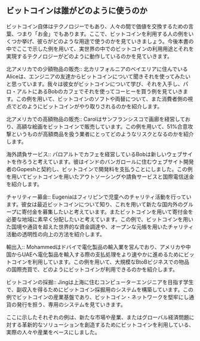 ## ビットコインは誰がどのように使うのか
ビットコイン自体はテクノロジーでもあり、人々の間で価値を交換するための言葉、つまり「お金」でもあります。ここで、ビットコインを利用する人の例をいくつか挙げ、彼らがどのような用途で使うのかを見ていきましょう。今後本書の中でここで示した例を用いて、実世界の中でのビットコインの利用用途とそれを実現するテクノロジーがどのように動作しているのかを見ていきます。

北アメリカでの少額物品の販売::
北カリフォルニアのベイエリアに住んでいるAliceは、エンジニアの友達からビットコインについて聞きそれを使ってみたいと思っています。我々は彼女がビットコインについて学び、それを入手し、パロ・アルトにあるBobのカフェでそれを使ってコーヒーを買う例を見ていきます。この例を用いて、ビットコインのソフトや両替について、また消費者側の視点でどのようにビットコインがやり取りされるのかを紹介します。

北アメリカでの高額物品の販売::
Carolはサンフランシスコで画廊を経営しており、高額な絵画をビットコインで販売しています。この例を用いて、51%合意攻撃というものが高額商品を扱う業者にとってどのようなリスクとなるのかを紹介します。

海外請負サービス::
パロアルトでカフェを経営しているBobは新しいウェブサイトを作ろうと考えています。彼はインドのバンガロールに住むウェブサイト開発者のGopeshと契約し、ビットコインで開発料を支払うことにしました。この例を用いてビットコインを用いたアウトソーシングや請負サービスと国際電信送金を紹介します。

チャリティー募金::
Eugeniaはフィリピンで児童へのチャリティ活動を行っています。彼女は最近ビットコインについて知り、これを用いて新たな国内外のグループに寄付金を募集したいと考えています。またビットコインを用いて寄付金を必要な地域に素早く分配したいと考えています。この例で、ビットコインを用いた国境や通貨を超えた世界的な資金調達や、オープンな元帳を用いたチャリティ活動の透明性の向上の方法を紹介します。

輸出入::
Mohammedはドバイで電化製品の輸入業を営んでおり、アメリカや中国からUAEへ電化製品を輸入する際の支払処理をより速やかに進めるためにビットコインを利用しています。この例を用いて、大規模なBtoBビジネスでの物品の国際売買で、どのようにビットコインが利用できるのかを紹介します。

ビットコインの採掘::
Jingは上海に住むコンピューターエンジニアを目指す学生で、副収入を得るためにビットコイン採掘用のシステムを構築しています。この例でビットコインの産業基盤であり、ビットコイン・ネットワークを堅牢にし通貨の発行を担う、専用のシステムを見ていきます。

ここに示したそれぞれの例は、新たな市場や産業、またはグローバル経済問題に対する革新的なソリューションを創造するためにビットコインを利用している、実際の人々や産業をベースにしました。
